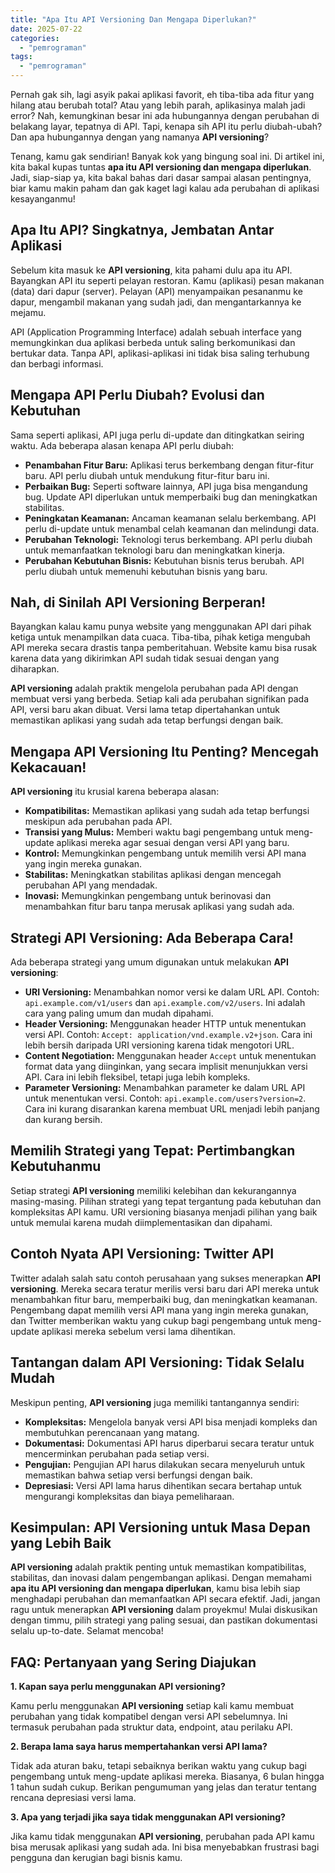 ```yaml
---
title: "Apa Itu API Versioning Dan Mengapa Diperlukan?"
date: 2025-07-22
categories: 
  - "pemrograman"
tags: 
  - "pemrograman"
---
```


Pernah gak sih, lagi asyik pakai aplikasi favorit, eh tiba-tiba ada fitur yang hilang atau berubah total? Atau yang lebih parah, aplikasinya malah jadi error? Nah, kemungkinan besar ini ada hubungannya dengan perubahan di belakang layar, tepatnya di API. Tapi, kenapa sih API itu perlu diubah-ubah? Dan apa hubungannya dengan yang namanya **API versioning**?

Tenang, kamu gak sendirian! Banyak kok yang bingung soal ini. Di artikel ini, kita bakal kupas tuntas **apa itu API versioning dan mengapa diperlukan**. Jadi, siap-siap ya, kita bakal bahas dari dasar sampai alasan pentingnya, biar kamu makin paham dan gak kaget lagi kalau ada perubahan di aplikasi kesayanganmu!

## Apa Itu API? Singkatnya, Jembatan Antar Aplikasi

Sebelum kita masuk ke **API versioning**, kita pahami dulu apa itu API. Bayangkan API itu seperti pelayan restoran. Kamu (aplikasi) pesan makanan (data) dari dapur (server). Pelayan (API) menyampaikan pesananmu ke dapur, mengambil makanan yang sudah jadi, dan mengantarkannya ke mejamu.

API (Application Programming Interface) adalah sebuah interface yang memungkinkan dua aplikasi berbeda untuk saling berkomunikasi dan bertukar data. Tanpa API, aplikasi-aplikasi ini tidak bisa saling terhubung dan berbagi informasi.

## Mengapa API Perlu Diubah? Evolusi dan Kebutuhan

Sama seperti aplikasi, API juga perlu di-update dan ditingkatkan seiring waktu. Ada beberapa alasan kenapa API perlu diubah:

- **Penambahan Fitur Baru:** Aplikasi terus berkembang dengan fitur-fitur baru. API perlu diubah untuk mendukung fitur-fitur baru ini.
- **Perbaikan Bug:** Seperti software lainnya, API juga bisa mengandung bug. Update API diperlukan untuk memperbaiki bug dan meningkatkan stabilitas.
- **Peningkatan Keamanan:** Ancaman keamanan selalu berkembang. API perlu di-update untuk menambal celah keamanan dan melindungi data.
- **Perubahan Teknologi:** Teknologi terus berkembang. API perlu diubah untuk memanfaatkan teknologi baru dan meningkatkan kinerja.
- **Perubahan Kebutuhan Bisnis:** Kebutuhan bisnis terus berubah. API perlu diubah untuk memenuhi kebutuhan bisnis yang baru.

## Nah, di Sinilah API Versioning Berperan!

Bayangkan kalau kamu punya website yang menggunakan API dari pihak ketiga untuk menampilkan data cuaca. Tiba-tiba, pihak ketiga mengubah API mereka secara drastis tanpa pemberitahuan. Website kamu bisa rusak karena data yang dikirimkan API sudah tidak sesuai dengan yang diharapkan.

**API versioning** adalah praktik mengelola perubahan pada API dengan membuat versi yang berbeda. Setiap kali ada perubahan signifikan pada API, versi baru akan dibuat. Versi lama tetap dipertahankan untuk memastikan aplikasi yang sudah ada tetap berfungsi dengan baik.

## Mengapa API Versioning Itu Penting? Mencegah Kekacauan!

**API versioning** itu krusial karena beberapa alasan:

- **Kompatibilitas:** Memastikan aplikasi yang sudah ada tetap berfungsi meskipun ada perubahan pada API.
- **Transisi yang Mulus:** Memberi waktu bagi pengembang untuk meng-update aplikasi mereka agar sesuai dengan versi API yang baru.
- **Kontrol:** Memungkinkan pengembang untuk memilih versi API mana yang ingin mereka gunakan.
- **Stabilitas:** Meningkatkan stabilitas aplikasi dengan mencegah perubahan API yang mendadak.
- **Inovasi:** Memungkinkan pengembang untuk berinovasi dan menambahkan fitur baru tanpa merusak aplikasi yang sudah ada.

## Strategi API Versioning: Ada Beberapa Cara!

Ada beberapa strategi yang umum digunakan untuk melakukan **API versioning**:

- **URI Versioning:** Menambahkan nomor versi ke dalam URL API. Contoh: `api.example.com/v1/users` dan `api.example.com/v2/users`. Ini adalah cara yang paling umum dan mudah dipahami.
- **Header Versioning:** Menggunakan header HTTP untuk menentukan versi API. Contoh: `Accept: application/vnd.example.v2+json`. Cara ini lebih bersih daripada URI versioning karena tidak mengotori URL.
- **Content Negotiation:** Menggunakan header `Accept` untuk menentukan format data yang diinginkan, yang secara implisit menunjukkan versi API. Cara ini lebih fleksibel, tetapi juga lebih kompleks.
- **Parameter Versioning:** Menambahkan parameter ke dalam URL API untuk menentukan versi. Contoh: `api.example.com/users?version=2`. Cara ini kurang disarankan karena membuat URL menjadi lebih panjang dan kurang bersih.

## Memilih Strategi yang Tepat: Pertimbangkan Kebutuhanmu

Setiap strategi **API versioning** memiliki kelebihan dan kekurangannya masing-masing. Pilihan strategi yang tepat tergantung pada kebutuhan dan kompleksitas API kamu. URI versioning biasanya menjadi pilihan yang baik untuk memulai karena mudah diimplementasikan dan dipahami.

## Contoh Nyata API Versioning: Twitter API

Twitter adalah salah satu contoh perusahaan yang sukses menerapkan **API versioning**. Mereka secara teratur merilis versi baru dari API mereka untuk menambahkan fitur baru, memperbaiki bug, dan meningkatkan keamanan. Pengembang dapat memilih versi API mana yang ingin mereka gunakan, dan Twitter memberikan waktu yang cukup bagi pengembang untuk meng-update aplikasi mereka sebelum versi lama dihentikan.

## Tantangan dalam API Versioning: Tidak Selalu Mudah

Meskipun penting, **API versioning** juga memiliki tantangannya sendiri:

- **Kompleksitas:** Mengelola banyak versi API bisa menjadi kompleks dan membutuhkan perencanaan yang matang.
- **Dokumentasi:** Dokumentasi API harus diperbarui secara teratur untuk mencerminkan perubahan pada setiap versi.
- **Pengujian:** Pengujian API harus dilakukan secara menyeluruh untuk memastikan bahwa setiap versi berfungsi dengan baik.
- **Depresiasi:** Versi API lama harus dihentikan secara bertahap untuk mengurangi kompleksitas dan biaya pemeliharaan.

## Kesimpulan: API Versioning untuk Masa Depan yang Lebih Baik

**API versioning** adalah praktik penting untuk memastikan kompatibilitas, stabilitas, dan inovasi dalam pengembangan aplikasi. Dengan memahami **apa itu API versioning dan mengapa diperlukan**, kamu bisa lebih siap menghadapi perubahan dan memanfaatkan API secara efektif. Jadi, jangan ragu untuk menerapkan **API versioning** dalam proyekmu! Mulai diskusikan dengan timmu, pilih strategi yang paling sesuai, dan pastikan dokumentasi selalu up-to-date. Selamat mencoba!

## FAQ: Pertanyaan yang Sering Diajukan

**1\. Kapan saya perlu menggunakan API versioning?**

Kamu perlu menggunakan **API versioning** setiap kali kamu membuat perubahan yang tidak kompatibel dengan versi API sebelumnya. Ini termasuk perubahan pada struktur data, endpoint, atau perilaku API.

**2\. Berapa lama saya harus mempertahankan versi API lama?**

Tidak ada aturan baku, tetapi sebaiknya berikan waktu yang cukup bagi pengembang untuk meng-update aplikasi mereka. Biasanya, 6 bulan hingga 1 tahun sudah cukup. Berikan pengumuman yang jelas dan teratur tentang rencana depresiasi versi lama.

**3\. Apa yang terjadi jika saya tidak menggunakan API versioning?**

Jika kamu tidak menggunakan **API versioning**, perubahan pada API kamu bisa merusak aplikasi yang sudah ada. Ini bisa menyebabkan frustrasi bagi pengguna dan kerugian bagi bisnis kamu.

